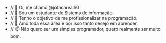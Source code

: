 -  // 👋 Oi, me chamo @jotacarvalh0
-   // 👀 Sou um estudante de Sistema de informação.
- // 🌱 Tenho o objetivo de me profissionalizar na programação.
-  // 💞️ Amo toda essa área e por isso tanto desejo em aprender.
- // 📫 Não quero ser um simples programador, quero realmente ser muito bom.
